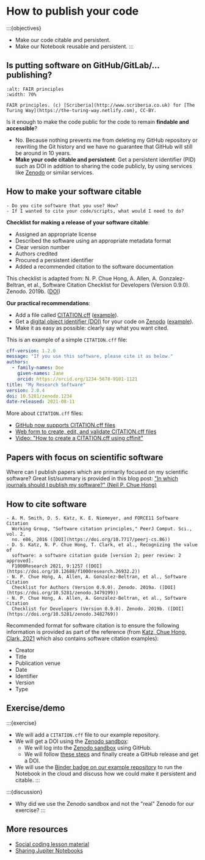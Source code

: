 # How to publish your code

:::{objectives}
- Make our code citable and persistent.
- Make our Notebook reusable and persistent.
:::


## Is putting software on GitHub/GitLab/... publishing?

```{figure} img/turing-way/8-fair-principles.jpg
:alt: FAIR principles
:width: 70%

FAIR principles. (c) [Scriberia](http://www.scriberia.co.uk) for [The Turing Way](https://the-turing-way.netlify.com), CC-BY.
```

Is it enough to make the code public for the code to remain **findable and accessible**?
- No. Because nothing prevents me from deleting my GitHub repository or
  rewriting the Git history and we have no guarantee that GitHub will still be around in 10 years.
- **Make your code citable and persistent**:
  Get a persistent identifier (PID) such as DOI in addition to sharing the
  code publicly, by using services like [Zenodo](https://zenodo.org) or
  similar services.


## How to make your software citable

```{discussion} Discussion (Citation-1): Explain how you currently cite software
- Do you cite software that you use? How?
- If I wanted to cite your code/scripts, what would I need to do?
```

**Checklist for making a release of your software citable**:

- Assigned an appropriate license
- Described the software using an appropriate metadata format
- Clear version number
- Authors credited
- Procured a persistent identifier
- Added a recommended citation to the software documentation

This checklist is adapted from: N. P. Chue Hong, A. Allen, A. Gonzalez-Beltran,
et al., Software Citation Checklist for Developers (Version 0.9.0). Zenodo.
2019b. ([DOI](https://doi.org/10.5281/zenodo.3482769))

**Our practical recommendations**:
- Add a file called [CITATION.cff](https://citation-file-format.github.io/) ([example](https://github.com/bast/runtest/blob/main/CITATION.cff)).
- Get a [digital object identifier
  (DOI)](https://en.wikipedia.org/wiki/Digital_object_identifier) for your code
  on [Zenodo](https://zenodo.org/) ([example](https://zenodo.org/record/8003695)).
- Make it as easy as possible: clearly say what you want cited.

This is an example of a simple `CITATION.cff` file:
```yaml
cff-version: 1.2.0
message: "If you use this software, please cite it as below."
authors:
  - family-names: Doe
    given-names: Jane
    orcid: https://orcid.org/1234-5678-9101-1121
title: "My Research Software"
version: 2.0.4
doi: 10.5281/zenodo.1234
date-released: 2021-08-11
```

More about `CITATION.cff` files:
- [GitHub now supports CITATION.cff files](https://docs.github.com/en/repositories/managing-your-repositorys-settings-and-features/customizing-your-repository/about-citation-files)
- [Web form to create, edit, and validate CITATION.cff files](https://citation-file-format.github.io/cff-initializer-javascript/)
- [Video: "How to create a CITATION.cff using cffinit"](https://www.youtube.com/watch?v=zcgLIT5Qd4M)


## Papers with focus on scientific software

Where can I publish papers which are primarily focused on my scientific
software?  Great list/summary is provided in this blog post: ["In which
journals should I publish my software?" (Neil P. Chue
Hong)](https://www.software.ac.uk/top-tip/which-journals-should-i-publish-my-software)


## How to cite software

```{admonition} Great resources
- A. M. Smith, D. S. Katz, K. E. Niemeyer, and FORCE11 Software Citation
  Working Group, "Software citation principles," PeerJ Comput. Sci., vol. 2,
  no. e86, 2016 ([DOI](https://doi.org/10.7717/peerj-cs.86))
- D. S. Katz, N. P. Chue Hong, T. Clark, et al., Recognizing the value of
  software: a software citation guide [version 2; peer review: 2 approved].
  F1000Research 2021, 9:1257 ([DOI](https://doi.org/10.12688/f1000research.26932.2))
- N. P. Chue Hong, A. Allen, A. Gonzalez-Beltran, et al., Software Citation
  Checklist for Authors (Version 0.9.0). Zenodo. 2019a. ([DOI](https://doi.org/10.5281/zenodo.3479199))
- N. P. Chue Hong, A. Allen, A. Gonzalez-Beltran, et al., Software Citation
  Checklist for Developers (Version 0.9.0). Zenodo. 2019b. ([DOI](https://doi.org/10.5281/zenodo.3482769))
```

Recommended format for software citation is to ensure the following information
is provided as part of the reference (from [Katz, Chue Hong, Clark,
2021](https://doi.org/10.12688/f1000research.26932.2) which also contains
software citation examples):
- Creator
- Title
- Publication venue
- Date
- Identifier
- Version
- Type



## Exercise/demo

:::{exercise}
- We will add a `CITATION.cff` file to our example repository.
- We will get a DOI using the [Zenodo sandbox](https://sandbox.zenodo.org):
  - We will log into the [Zenodo sandbox](https://sandbox.zenodo.org) using
    GitHub.
  - We will follow [these steps](https://docs.github.com/en/repositories/archiving-a-github-repository/referencing-and-citing-content)
    and finally create a GitHub release and get a DOI.
- We will use the [Binder badge on our example repository](https://github.com/coderefinery/imgfilters) to run the Notebook
  in the cloud and discuss how we could make it persistent and citable.
:::

:::{discussion}
- Why did we use the Zenodo sandbox and not the "real" Zenodo for our exercise?
:::


## More resources

- [Social coding lesson material](https://coderefinery.github.io/social-coding/software-citation/)
- [Sharing Jupiter Notebooks](https://coderefinery.github.io/jupyter/sharing/)
